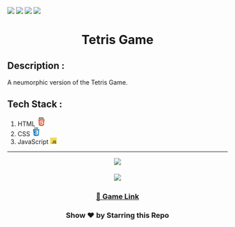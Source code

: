 ![](https://img.shields.io/badge/Game-Tetris_Game-yellow.svg)
![](https://img.shields.io/badge/Tools-HTML,_CSS_and_JavaScript-skyblue.svg)
![](https://img.shields.io/badge/Level-Basic-red.svg)
![](https://img.shields.io/badge/Status-Complete-green.svg) 

<h1 align="center">Tetris Game</h1>

<h2> Description : </h2>
<p>A neumorphic version of the Tetris Game. </p>

<h2> Tech Stack : </h2>
<ol>
  <li> HTML <img src="https://raw.githubusercontent.com/devicons/devicon/master/icons/html5/html5-original-wordmark.svg" alt="html5" width="20" height="20"/> </li>
  <li> CSS <img src="https://raw.githubusercontent.com/devicons/devicon/master/icons/css3/css3-original-wordmark.svg" alt="css3" width="20" height="20"/> </li>
  <li> JavaScript <img src="https://raw.githubusercontent.com/devicons/devicon/master/icons/javascript/javascript-original.svg" alt="javascript" width="15" height="15"/> </li>
</ol>

<hr>

<p align="center">
<img src="https://i.postimg.cc/nVkcLs0W/ss1.png" /> 
<br>
<br>
<img src="https://i.postimg.cc/3NnKf6kh/ss2.png" /> 
</p>


### [<p align="center">🔗 Game Link </p>](https://somyaranjansahu.github.io/TetrisGame/)

<h3 align="center"> Show ❤️ by Starring this Repo </h3>
